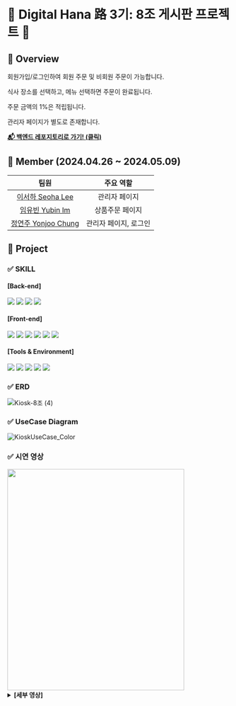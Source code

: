# 🌟 Digital Hana 路 3기: 8조 게시판 프로젝트 🌟

## 📍 Overview

회원가입/로그인하여 회원 주문 및 비회원 주문이 가능합니다.

식사 장소를 선택하고, 메뉴 선택하면 주문이 완료됩니다.

주문 금액의 1%은 적립됩니다.

관리자 페이지가 별도로 존재합니다.

<a href="https://github.com/Kiosk-Project/KioskBE"><strong>📬 백엔드 레포지토리로 가기! (클릭)</strong></a>

## 🚀 Member (2024.04.26 ~ 2024.05.09)

|                             팀원                              |       주요 역할       |
| :-----------------------------------------------------------: | :-------------------: |
|  <a href="https://github.com/sseohalee">이서하 Seoha Lee</a>  |     관리자 페이지     |
|   <a href="https://github.com/yubin-im">임유빈 Yubin Im</a>   |    상품주문 페이지    |
| <a href="https://github.com/jennyjoo">정연주 Yonjoo Chung</a> | 관리자 페이지, 로그인 |

## 🚩 Project

### ✅ SKILL

#### [Back-end]

<p>
    <img src="https://img.shields.io/badge/java%2017-007396?style=for-the-badge&logo=java&logoColor=white"> 
    <img src="https://img.shields.io/badge/MySQL%208.0.33-4479A1?style=for-the-badge&logo=mysql&logoColor=white"> 
    <img src="https://img.shields.io/badge/spring%20boot-6DB33F?style=for-the-badge&logo=springboot&logoColor=white">
    <img src="https://img.shields.io/badge/JPA-005F0F?style=for-the-badge&logo=jpa&logoColor=white">
</p>

#### [Front-end]

<p>
    <img src="https://img.shields.io/badge/vite-%23646CFF.svg?style=for-the-badge&logo=vite&logoColor=white"/>
    <img src="https://img.shields.io/badge/Typescript-3178C6?style=for-the-badge&logo=Typescript&logoColor=white"/>
    <img src="https://img.shields.io/badge/react%2018.2.66-61DAFB?style=for-the-badge&logo=react&logoColor=black">
    <img src="https://img.shields.io/badge/Tailwind CSS-06B6D4?style=for-the-badge&logo=Tailwind CSS&logoColor=white"/>
    <img src="https://img.shields.io/badge/html5-E34F26?style=for-the-badge&logo=html5&logoColor=white"> 
    <img src="https://img.shields.io/badge/css-1572B6?style=for-the-badge&logo=css3&logoColor=white">
</p>

#### [Tools & Environment]

<p>
  <img src="https://img.shields.io/badge/IntelliJ%20IDEA-CB5B8D?style=for-the-badge&logo=intellijidea&logoColor=white"/>
  <img src="https://img.shields.io/badge/DBeaver-4D4D4D?style=for-the-badge&logo=dbeaver&logoColor=white">
  <img src="https://img.shields.io/badge/Postman-FF6C37?style=for-the-badge&logo=Postman&logoColor=white"/>
  <img src="https://img.shields.io/badge/Git-F05032?style=for-the-badge&logo=git&logoColor=white"/>
  <img src="https://img.shields.io/badge/GitHub-181717?style=for-the-badge&logo=GitHub&logoColor=white"/>
</p>

### ✅ ERD

![Kiosk-8조  (4)](https://github.com/Kiosk-Project/KioskBE/assets/165225479/d736a83a-90dc-4177-8e34-e8b5d1a80eb7)

### ✅ UseCase Diagram

![KioskUseCase_Color](https://github.com/Kiosk-Project/KioskBE/assets/140530127/19c06297-b2dc-479d-a58a-9351a2c102e6)

### ✅ 시연 영상

<img src="https://github.com/Kiosk-Project/KioskBE/assets/140530127/055e36b2-f821-47dd-85e7-773d572e2dee" width="400" height="500"/>

<details>
<summary><strong>[세부 영상]</strong></summary>
<div markdown="1">

### [상품주문 페이지]

|                                                   로그인                                                    |                                                  상품 주문                                                  |
| :---------------------------------------------------------------------------------------------------------: | :---------------------------------------------------------------------------------------------------------: |
|  ![로그인](https://github.com/Kiosk-Project/KioskBE/assets/140530127/36daa871-23d1-4164-97fe-86deef074556)  | ![주문상세](https://github.com/Kiosk-Project/KioskBE/assets/140530127/95b987f7-32e9-48c6-8975-f25f32809ad0) |
|                                                **메뉴 추천**                                                |                                                **결제 성공**                                                |
| ![메뉴추천](https://github.com/Kiosk-Project/KioskBE/assets/140530127/827e5526-0328-45fc-aeff-cc26bbcde5a4) | ![결제성공](https://github.com/Kiosk-Project/KioskBE/assets/140530127/c1858104-4a56-4557-bb2f-f62a6b05f85b) |

### [관리자 페이지]

|                                                  사용자 관리                                                  |                                                  상품 관리                                                  |
| :-----------------------------------------------------------------------------------------------------------: | :---------------------------------------------------------------------------------------------------------: |
| ![사용자관리](https://github.com/Kiosk-Project/KioskBE/assets/140530127/37de233a-36f2-410e-8b13-34caf88c55a7) | ![상품관리](https://github.com/Kiosk-Project/KioskBE/assets/140530127/6aac8676-ba33-4a79-8132-761cc713fa79) |
|                                                 **주문 관리**                                                 |                                                **주문 통계**                                                |
|  ![주문관리](https://github.com/Kiosk-Project/KioskBE/assets/140530127/9d1e9af1-fea7-4a9e-947c-58cf7f0f7f66)  | ![주문통계](https://github.com/Kiosk-Project/KioskBE/assets/140530127/926be733-269c-4f71-8950-f15519f06f61) |

</div>
</details>
